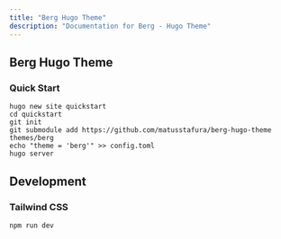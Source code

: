 ```yaml
---
title: "Berg Hugo Theme"
description: "Documentation for Berg - Hugo Theme"
---
```


## Berg Hugo Theme

### Quick Start

```shell
hugo new site quickstart
cd quickstart
git init
git submodule add https://github.com/matusstafura/berg-hugo-theme themes/berg
echo "theme = 'berg'" >> config.toml
hugo server
```

## Development

### Tailwind CSS 

```shell
npm run dev
```

